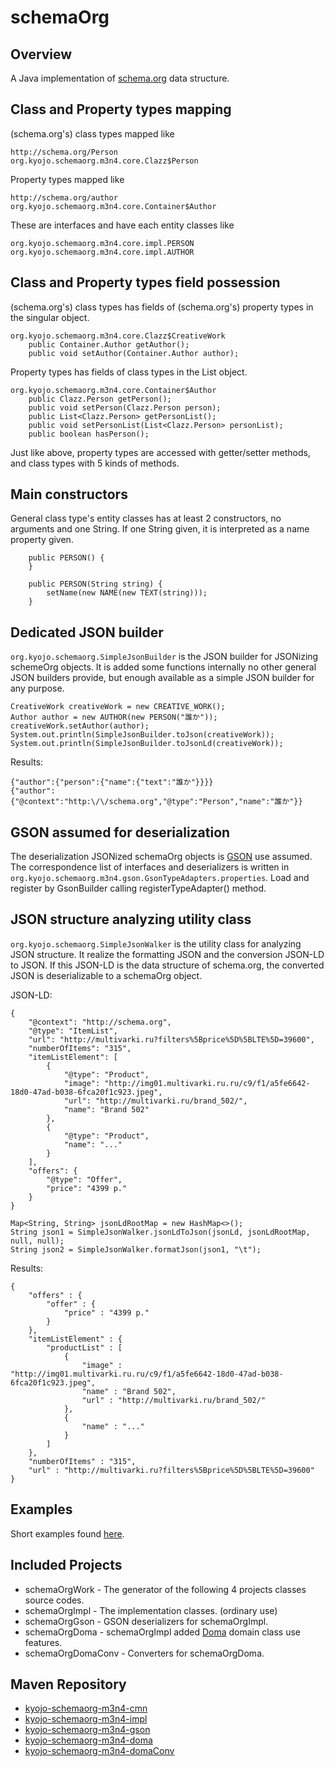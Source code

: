 schemaOrg
=========

Overview
--------

A Java implementation of [schema.org](http://schema.org/) data structure.

Class and Property types mapping
--------------------------------

(schema.org's) class types mapped like
```
http://schema.org/Person
org.kyojo.schemaorg.m3n4.core.Clazz$Person
```

Property types mapped like
```
http://schema.org/author
org.kyojo.schemaorg.m3n4.core.Container$Author
```

These are interfaces and have each entity classes like
```
org.kyojo.schemaorg.m3n4.core.impl.PERSON
org.kyojo.schemaorg.m3n4.core.impl.AUTHOR
```

Class and Property types field possession
-----------------------------------------

(schema.org's) class types has fields of (schema.org's) property types in the singular object.
```
org.kyojo.schemaorg.m3n4.core.Clazz$CreativeWork
    public Container.Author getAuthor();
    public void setAuthor(Container.Author author);
```
Property types has fields of class types in the List object.
```
org.kyojo.schemaorg.m3n4.core.Container$Author
    public Clazz.Person getPerson();
    public void setPerson(Clazz.Person person);
    public List<Clazz.Person> getPersonList();
    public void setPersonList(List<Clazz.Person> personList);
    public boolean hasPerson();
```
Just like above, property types are accessed with getter/setter methods, and class types with 5 kinds of methods.

Main constructors
-----------------

General class type's entity classes has at least 2 constructors, no arguments and one String. If one String given, it is interpreted as a name property given.
```
    public PERSON() {
    }

    public PERSON(String string) {
        setName(new NAME(new TEXT(string)));
    }
```

Dedicated JSON builder
----------------------

`org.kyojo.schemaorg.SimpleJsonBuilder` is the JSON builder for JSONizing schemeOrg objects. It is added some functions internally no other general JSON builders provide, but enough available as a simple JSON builder for any purpose.
```
CreativeWork creativeWork = new CREATIVE_WORK();
Author author = new AUTHOR(new PERSON("誰か"));
creativeWork.setAuthor(author);
System.out.println(SimpleJsonBuilder.toJson(creativeWork));
System.out.println(SimpleJsonBuilder.toJsonLd(creativeWork));
```
Results:
```
{"author":{"person":{"name":{"text":"誰か"}}}}
{"author":{"@context":"http:\/\/schema.org","@type":"Person","name":"誰か"}}
```

GSON assumed for deserialization
--------------------------------

The deserialization JSONized schemaOrg objects is [GSON](https://github.com/google/gson) use assumed.
The correspondence list of interfaces and deserializers is written in `org.kyojo.schemaorg.m3n4.gson.GsonTypeAdapters.properties`. Load and register by GsonBuilder calling registerTypeAdapter() method.

JSON structure analyzing utility class
--------------------------------------

`org.kyojo.schemaorg.SimpleJsonWalker` is the utility class for analyzing JSON structure. It realize the formatting JSON and the conversion JSON-LD to JSON. If this JSON-LD is the data structure of schema.org, the converted JSON is deserializable to a schemaOrg object.

JSON-LD:
```
{
    "@context": "http://schema.org",
    "@type": "ItemList",
    "url": "http://multivarki.ru?filters%5Bprice%5D%5BLTE%5D=39600",
    "numberOfItems": "315",
    "itemListElement": [
        {
            "@type": "Product",
            "image": "http://img01.multivarki.ru.ru/c9/f1/a5fe6642-18d0-47ad-b038-6fca20f1c923.jpeg",
            "url": "http://multivarki.ru/brand_502/",
            "name": "Brand 502"
        },
        {
            "@type": "Product",
            "name": "..."
        }
    ],
    "offers": {
        "@type": "Offer",
        "price": "4399 p."
    }
}
```
```
Map<String, String> jsonLdRootMap = new HashMap<>();
String json1 = SimpleJsonWalker.jsonLdToJson(jsonLd, jsonLdRootMap, null, null);
String json2 = SimpleJsonWalker.formatJson(json1, "\t");
```
Results:
```
{
    "offers" : {
        "offer" : {
            "price" : "4399 p."
        }
    },
    "itemListElement" : {
        "productList" : [
            {
                "image" : "http://img01.multivarki.ru.ru/c9/f1/a5fe6642-18d0-47ad-b038-6fca20f1c923.jpeg",
                "name" : "Brand 502",
                "url" : "http://multivarki.ru/brand_502/"
            },
            {
                "name" : "..."
            }
        ]
    },
    "numberOfItems" : "315",
    "url" : "http://multivarki.ru?filters%5Bprice%5D%5BLTE%5D=39600"
}
```

Examples
--------

Short examples found [here](https://kyojo.org/kyojoLab/schemaOrgLab/index.html).

Included Projects
-----------------

* schemaOrgWork - The generator of the following 4 projects classes source codes.
* schemaOrgImpl - The implementation classes. (ordinary use)
* schemaOrgGson - GSON deserializers for schemaOrgImpl.
* schemaOrgDoma - schemaOrgImpl added [Doma](http://doma.readthedocs.io/ja/stable/) domain class use features.
* schemaOrgDomaConv - Converters for schemaOrgDoma.

Maven Repository
----------------

* [kyojo-schemaorg-m3n4-cmn](https://mvnrepository.com/artifact/org.kyojo/kyojo-schemaorg-m3n4-cmn)
* [kyojo-schemaorg-m3n4-impl](https://mvnrepository.com/artifact/org.kyojo/kyojo-schemaorg-m3n4-impl)
* [kyojo-schemaorg-m3n4-gson](https://mvnrepository.com/artifact/org.kyojo/kyojo-schemaorg-m3n4-gson)
* [kyojo-schemaorg-m3n4-doma](https://mvnrepository.com/artifact/org.kyojo/kyojo-schemaorg-m3n4-doma)
* [kyojo-schemaorg-m3n4-domaConv](https://mvnrepository.com/artifact/org.kyojo/kyojo-schemaorg-m3n4-domaConv)


